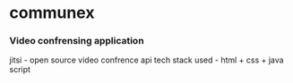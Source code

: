 # communex

### Video confrensing application
jitsi - open source video confrence api
tech stack used - html + css + java script
